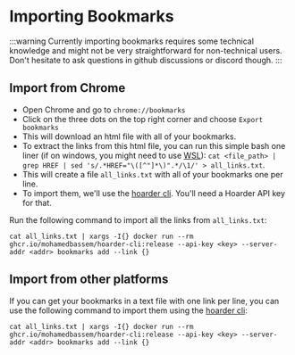 # Importing Bookmarks

:::warning
Currently importing bookmarks requires some technical knowledge and might not be very straightforward for non-technical users. Don't hesitate to ask questions in github discussions or discord though.
:::

## Import from Chrome

- Open Chrome and go to `chrome://bookmarks`
- Click on the three dots on the top right corner and choose `Export bookmarks`
- This will download an html file with all of your bookmarks.
- To extract the links from this html file, you can run this simple bash one liner (if on windows, you might need to use [WSL](https://learn.microsoft.com/en-us/windows/wsl/install)): `cat <file_path> | grep HREF | sed 's/.*HREF="\([^"]*\)".*/\1/' > all_links.txt`.
- This will create a file `all_links.txt` with all of your bookmarks one per line.
- To import them, we'll use the [hoarder cli](https://docs.hoarder.app/command-line). You'll need a Hoarder API key for that.

Run the following command to import all the links from `all_links.txt`:

```
cat all_links.txt | xargs -I{} docker run --rm ghcr.io/mohamedbassem/hoarder-cli:release --api-key <key> --server-addr <addr> bookmarks add --link {}
```

## Import from other platforms

If you can get your bookmarks in a text file with one link per line, you can use the following command to import them using the [hoarder cli](https://docs.hoarder.app/command-line):

```
cat all_links.txt | xargs -I{} docker run --rm ghcr.io/mohamedbassem/hoarder-cli:release --api-key <key> --server-addr <addr> bookmarks add --link {}
```

